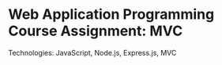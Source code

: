 # <span id="tjidtitle">Web Application Programming Course Assignment: MVC</span>

<div>Technologies: <span id="tjidtechs">JavaScript, Node.js, Express.js, MVC</span></div>
<br />
